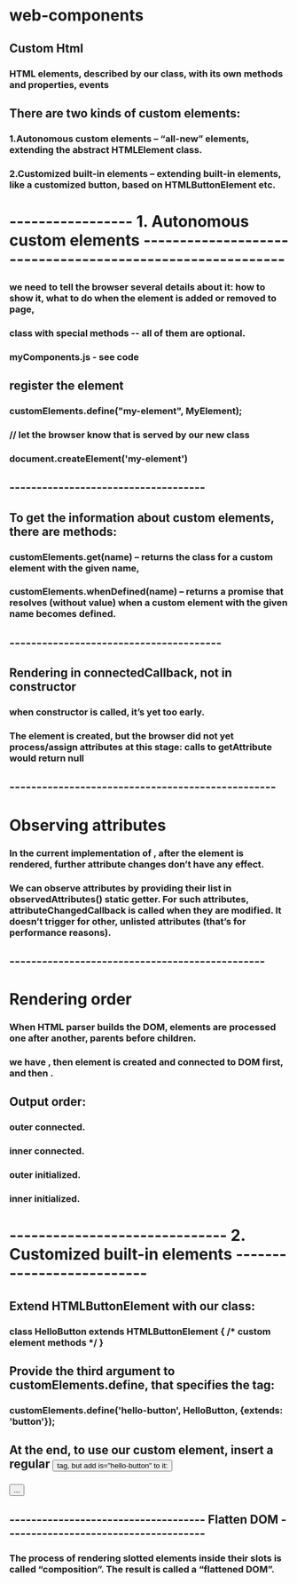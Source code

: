 # web-components
## Custom Html
### HTML elements, described by our class, with its own methods and properties, events

## There are two kinds of custom elements:
### 1.Autonomous custom elements – “all-new” elements, extending the abstract HTMLElement class.
### 2.Customized built-in elements – extending built-in elements, like a customized button, based on HTMLButtonElement etc.

# ----------------- 1. Autonomous custom elements ----------------------------------------------------------
### we need to tell the browser several details about it: how to show it, what to do when the element is added or removed to page,

### class with special methods -- all of them are optional.
### myComponents.js - see code

## register the element
### customElements.define("my-element", MyElement);
### // let the browser know that <my-element> is served by our new class
### document.createElement('my-element')

## ------------------------------------
## To get the information about custom elements, there are methods:
### customElements.get(name) – returns the class for a custom element with the given name,
### customElements.whenDefined(name) – returns a promise that resolves (without value) when a custom element with the given name becomes defined.

## ---------------------------------------
## Rendering in connectedCallback, not in constructor
### when constructor is called, it’s yet too early.
### The element is created, but the browser did not yet process/assign attributes at this stage: calls to getAttribute would return null
## -------------------------------------------------
# Observing attributes

### In the current implementation of <time-formatted>, after the element is rendered, further attribute changes don’t have any effect. 
### We can observe attributes by providing their list in observedAttributes() static getter. For such attributes, attributeChangedCallback is called when they are modified. It doesn’t trigger for other, unlisted attributes (that’s for performance reasons).
## -----------------------------------------------
# Rendering order
### When HTML parser builds the DOM, elements are processed one after another, parents before children.
### we have <outer><inner></inner></outer>, then <outer> element is created and connected to DOM first, and then <inner>.
## Output order:
### outer connected.
### inner connected.
### outer initialized.
### inner initialized.

# ------------------------------  2. Customized built-in elements --------------------------
## Extend HTMLButtonElement with our class:
### class HelloButton extends HTMLButtonElement { /* custom element methods */ }
## Provide the third argument to customElements.define, that specifies the tag:
### customElements.define('hello-button', HelloButton, {extends: 'button'});
## At the end, to use our custom element, insert a regular <button> tag, but add is="hello-button" to it:
### <button is="hello-button">...</button>

## ------------------------------------ Flatten DOM -------------------------------------
### The process of rendering slotted elements inside their slots is called “composition”. The result is called a “flattened DOM”.
